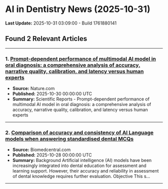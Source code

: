 # AI in Dentistry News (2025-10-31)

**Last Update:** 2025-10-31 03:09:00 - Build 1761880141

## Found 2 Relevant Articles

---

### 1. [Prompt-dependent performance of multimodal AI model in oral diagnosis: a comprehensive analysis of accuracy, narrative quality, calibration, and latency versus human experts](https://www.nature.com/articles/s41598-025-22979-z)
- **Source:** Nature.com
- **Published:** 2025-10-30 00:00:00 UTC
- **Summary:** Scientific Reports - Prompt-dependent performance of multimodal AI model in oral diagnosis: a comprehensive analysis of accuracy, narrative quality, calibration, and latency versus human experts

---

### 2. [Comparison of accuracy and consistency of AI Language models when answering standardised dental MCQs](https://bmcmededuc.biomedcentral.com/articles/10.1186/s12909-025-07624-7)
- **Source:** Biomedcentral.com
- **Published:** 2025-10-28 00:00:00 UTC
- **Summary:** Background Artificial intelligence (AI) models have been increasingly integrated into dental education for assessment and learning support. However, their accuracy and reliability in assessment of dental knowledge requires further evaluation. Objective This s…

---

